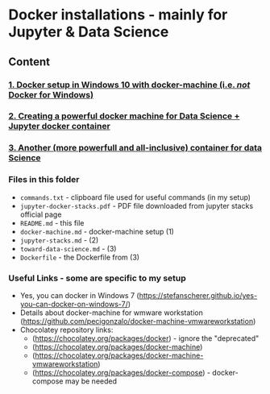 # Docker installations - mainly for Jupyter & Data Science
## Content
### [1. Docker setup in Windows 10 with docker-machine (i.e. *not* Docker for Windows)](./docker-machine.md)
### [2. Creating a powerful docker machine for Data Science + Jupyter docker container](./jupyter-stacks.md)
### [3. Another (more powerfull and all-inclusive) container for data Science](./toward-data-science.md)


### Files in this folder
* `commands.txt` - clipboard file used for useful commands (in my setup)
* `jupyter-docker-stacks.pdf` - PDF file downloaded from jupyter stacks official page
* `README.md` - this file 
* `docker-machine.md` - docker-machine setup (1)
* `jupyter-stacks.md` - (2)
* `toward-data-science.md` - (3)
* `Dockerfile` - the Dockerfile from (3)

### Useful Links - some are specific to my setup
* Yes, you can docker in Windows 7 (https://stefanscherer.github.io/yes-you-can-docker-on-windows-7/)
* Details about docker-machine for wmware workstation (https://github.com/pecigonzalo/docker-machine-vmwareworkstation)
* Chocolatey repository links: 
  * (https://chocolatey.org/packages/docker) - ignore the "deprecated"
  * (https://chocolatey.org/packages/docker-machine)
  * (https://chocolatey.org/packages/docker-machine-vmwareworkstation)
  * (https://chocolatey.org/packages/docker-compose) - docker-compose may be needed
